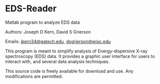 # EDS-Reader
Matlab program to analyze EDS data

Authors: Joseph D Kern, David S Grierson

Emails: jkern34@gatech.edu, dsgrierson@wisc.edu

This program is meant to simplify analysis of Energy-dispersive X-ray spectroscopy (EDS) data. It provides a graphic user interface for users to interact with, and 
several data analysis techniques.

This source code is freely available for download and use. Any modifications are permitted.
